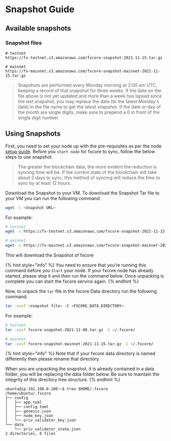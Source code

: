 # Snapshot Guide

## Available snapshots

### Snapshot files

```
# testnet
https://fx-testnet.s3.amazonaws.com/fxcore-snapshot-2021-11-15.tar.gz

# mainnet
https://fx-mainnet.s3.amazonaws.com/fxcore-snapshot-mainnet-2021-11-15.tar.gz
```

> Snapshots are performed every Monday morning at 2:00 am UTC, keeping a record of that snapshot for three weeks. If the date on the file above is not yet updated and more than a week has lapsed since the last snapshot, you may replace the date (to the latest Monday's date) in the file name to get the latest snapshot. If the date or day of the month are single digits, make sure to prepend a 0 in front of the single digit number.

## Using Snapshots

First, you need to set your node up with the pre-requisites as per the node [setup guide](use-snapshot.md). Before you `start node` for fxcore to sync, follow the below steps to use snapshot.

> The greater the blockchain data, the more evident the reduction is syncing time will be. If the current state of the blockchain will take about 2 days to sync, this method of syncing will reduce the time to sync by at least 12 hours.

Download the Snapshot to your VM. To download the Snapshot Tar file to your VM you can run the following command:

```bash
wget -c <Snapshot URL>
```

For example:

```bash
# testnet
wget -c https://fx-testnet.s3.amazonaws.com/fxcore-snapshot-2021-11-15.tar.gz

# mainnet
wget -c https://fx-mainnet.s3.amazonaws.com/fxcore-snapshot-mainnet-2021-11-15.tar.gz
```

This will download the Snapshot of fxcore

{% hint style="info" %}
You need to ensure that you’re running this command before you `Start` your node. If your fxcore node has already started, please stop it and then run the command below. Once unpacking is complete you can start the fxcore service again.
{% endhint %}

Now, to unpack the `tar` file in the fxcore Data directory run the following command:

```bash
tar -xzvf <snapshot file> -C <FXCORE_DATA_DIRECTORY>
```

For example:

```bash
# testnet
tar -xzvf fxcore-snapshot-2021-11-08.tar.gz -C ~/.fxcore/

# mainnet
tar -xzvf fxcore-snapshot-mainnet-2021-11-15.tar.gz -C ~/.fxcore/
```

{% hint style="info" %}
Note that if your fxcore data directory is named differently then please rename that directory.

When you are unpacking the snapshot, it is already contained in a data folder, you will be replacing the data folder below. Be sure to maintain the integrity of this directory tree structure.
{% endhint %}

```
ubuntu@ip-192.168.0.100:~$ tree $HOME/.fxcore
/home/ubuntu/.fxcore
├── config
│   ├── app.toml
│   ├── config.toml
│   ├── genesis.json
│   ├── node_key.json
│   └── priv_validator_key.json
└── data
    └── priv_validator_state.json
2 directories, 6 files
```
